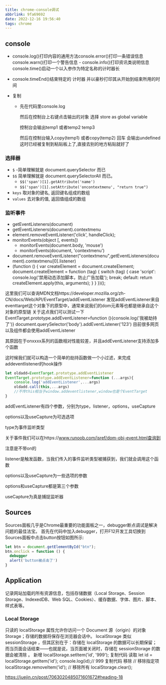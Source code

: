 ```yaml
---
title: chrome-console调试
abbrlink: 9fa69692
date: 2022-12-16 19:56:40
tags: chrome
---
```


## console

- console.log()打印内容的通用方法console.error()打印一条错误信息console.warn()打印一个警告信息 - console.info()打印资讯类说明信息console.time()启动一个以入参作为特定名称的计时器长

- console.timeEnd()结束特定的 计时器 并以豪秒打印其从开始到结束所用的时间

- 复制

  - 先在代码里console.log

    然后在控制台上右键点击输出的对象 选择 store as global variable

    控制台会输出temp1 或者temp2 temp3

    然后在控制台输入copy(temp1) 或者copy(temp2) 回车 会输出undefined 这时已经被复制到粘贴板上了,直接去别的地方粘贴就好了

### 选择器

- `$` -简单理解就是 document.querySelector 而已
- `$$` 简单理解就是 document.querySelectorAll 而已。
  - `$$('span')[1].getAttribute('name')`
  - `$$('span')[1].setAttribute('oncontextmenu', "return true")`
- `keys` 取对象的键名, 返回键名组成的数组
- `values` 去对象的值, 返回值组成的数组

### 监听事件

- getEventListeners(document)
- getEventListeners(document).contextmenu
- element.removeEventListener('click', handleClick);
- monitorEvents(object [, events])
  - monitorEvents(document.body, 'mouse')
  - monitorEvents(document, 'contextmenu')
- document.removeEventListener("contextmenu",getEventListeners(document).contextmenu[0].listener)
- (function () {
    var createElement = document.createElement;
    document.createElement = function (tag) {
        switch (tag) {
            case 'script':
                console.log('禁用动态添加脚本，防止广告加载');
                break;
            default:
                return createElement.apply(this, arguments);
        }
    }
    })();

这里我们可以查询MDN文档https://developer.mozilla.org/zh-CN/docs/Web/API/EventTarget/addEventListener
发现addEventListener来自eventtarget这个对象下的原型中，通常来说我们的dom元素等也都是继承自这个对象的原型链
关于这点我们可以测试一下
EventTarget.prototype.addEventListener=function (){console.log('我被劫持了')}
document.querySelector('body').addEventListener('123')
目前很多网页以及组件都会使用addEventListener

其原因在于onxxxx系列的函数相对性能较差，并且addEventListener支持添加多个函数

这时候我们就可以构造一个简单的劫持函数做一个小过滤，来完成addeventlistener的hook操作

```js
let oldadd=EventTarget.prototype.addEventListener
EventTarget.prototype.addEventListener=function (...args){
    console.log('addEventListener',...args)
    oldadd.call(this,...args)
    //不传this相当于window.addeventlistener,window也是个EventTarget
}
```

addEventListener有四个参数，分别为type，listener，options，useCapture

options以及useCapture为可选选项

type为事件监听类型

关于事件我们可以在https://www.runoob.com/jsref/dom-obj-event.html查询到

注意是不带on的

listener是触发函数，当我们传入的事件监听类型被捕获到，我们就会调用这个函数

options以及useCapture为一些选项的参数

options和useCapture都是第三个参数

useCapture为真是捕捉监听器

## Sources

Sources面板几乎是Chrome最重要的功能面板之一，debugger断点调试是解决问题的最佳法宝。
首先在代码中加入debugger，打开F12开发工具切换到Sources面板中点击button按钮如图所示:

```js
let btn = document.getElementById("btn");
btn.onclick = function () {
  debugger
  alert('button被点击了')
}
```

## Application

记录网站加载的所有资源信息，包括存储数据（Local Storage、Session Storage、IndexedDB、Web SQL、Cookies）、缓存数据、字体、图片、脚本、样式表等。

### Local Storage

只读的 localStorage 属性允许你访问一个 Document 源（origin）的对象 Storage；存储的数据将保存在浏览器会话中。 localStorage 类似 sessionStorage ，但其区别在于：存储在 localStorage 的数据可以长期保留；而当页面会话结束——也就是说，当页面被关闭时，存储在 sessionStorage 的数据会被清除 。
新增
localStorage.setItem('id', '999');
复制代码
读取
let id = localStorage.getItem('id');
console.log(id);// 999
复制代码
移除
// 移除指定项
localStorage.removeItem('id');
// 移除所有
localStorage.clear();

https://juejin.cn/post/7063020485071601672#heading-18